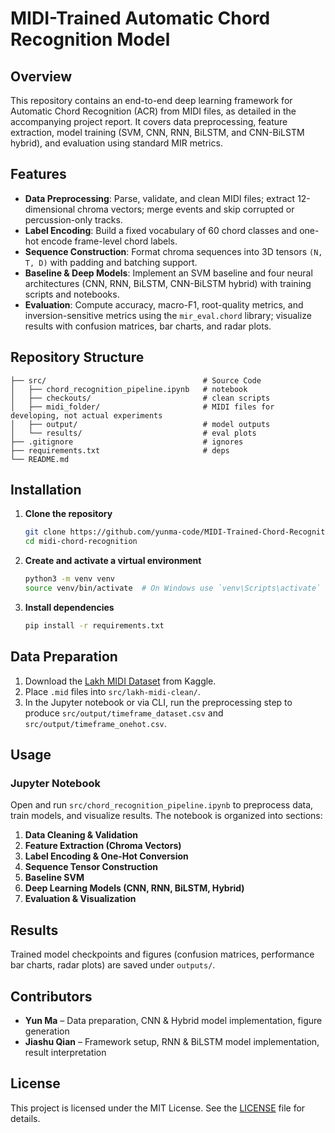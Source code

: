 # MIDI-Trained Automatic Chord Recognition Model

## Overview
This repository contains an end-to-end deep learning framework for Automatic Chord Recognition (ACR) from MIDI files, as detailed in the accompanying project report. It covers data preprocessing, feature extraction, model training (SVM, CNN, RNN, BiLSTM, and CNN-BiLSTM hybrid), and evaluation using standard MIR metrics.

## Features
- **Data Preprocessing**: Parse, validate, and clean MIDI files; extract 12-dimensional chroma vectors; merge events and skip corrupted or percussion-only tracks.
- **Label Encoding**: Build a fixed vocabulary of 60 chord classes and one-hot encode frame-level chord labels.
- **Sequence Construction**: Format chroma sequences into 3D tensors `(N, T, D)` with padding and batching support.
- **Baseline & Deep Models**: Implement an SVM baseline and four neural architectures (CNN, RNN, BiLSTM, CNN-BiLSTM hybrid) with training scripts and notebooks.
- **Evaluation**: Compute accuracy, macro-F1, root-quality metrics, and inversion-sensitive metrics using the `mir_eval.chord` library; visualize results with confusion matrices, bar charts, and radar plots.

## Repository Structure
```
├── src/                                   # Source Code
│   ├── chord_recognition_pipeline.ipynb   # notebook
│   ├── checkouts/                         # clean scripts
│   ├── midi_folder/                       # MIDI files for developing, not actual experiments
│   ├── output/                            # model outputs
│   └── results/                           # eval plots
├── .gitignore                             # ignores
├── requirements.txt                       # deps
└── README.md 
```

## Installation
1. **Clone the repository**
   ```bash
   git clone https://github.com/yunma-code/MIDI-Trained-Chord-Recognition-Model.git
   cd midi-chord-recognition
   ```

2. **Create and activate a virtual environment**
   ```bash
   python3 -m venv venv
   source venv/bin/activate  # On Windows use `venv\Scripts\activate`
   ```

3. **Install dependencies**
   ```bash
   pip install -r requirements.txt
   ```


## Data Preparation
1. Download the [Lakh MIDI Dataset](https://www.kaggle.com/datasets/imsparsh/lakh-midi-clean) from Kaggle.
2. Place `.mid` files into `src/lakh-midi-clean/`.
3. In the Jupyter notebook or via CLI, run the preprocessing step to produce `src/output/timeframe_dataset.csv` and `src/output/timeframe_onehot.csv`.

## Usage
### Jupyter Notebook
Open and run `src/chord_recognition_pipeline.ipynb` to preprocess data, train models, and visualize results. The notebook is organized into sections:
1. **Data Cleaning & Validation**
2. **Feature Extraction (Chroma Vectors)**
3. **Label Encoding & One-Hot Conversion**
4. **Sequence Tensor Construction**
5. **Baseline SVM**
6. **Deep Learning Models (CNN, RNN, BiLSTM, Hybrid)**
7. **Evaluation & Visualization**


## Results
Trained model checkpoints and figures (confusion matrices, performance bar charts, radar plots) are saved under `outputs/`.

## Contributors
- **Yun Ma** – Data preparation, CNN & Hybrid model implementation, figure generation
- **Jiashu Qian** – Framework setup, RNN & BiLSTM model implementation, result interpretation

## License
This project is licensed under the MIT License. See the [LICENSE](LICENSE) file for details.

